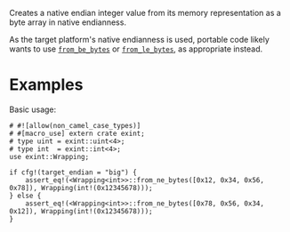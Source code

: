 Creates a native endian integer value from its memory representation as a byte
array in native endianness.

As the target platform's native endianness is used, portable code likely wants
to use [`from_be_bytes`] or [`from_le_bytes`], as appropriate instead.

[`from_be_bytes`]: Self::from_be_bytes
[`from_le_bytes`]: Self::from_le_bytes

# Examples

Basic usage:

```
# #![allow(non_camel_case_types)]
# #[macro_use] extern crate exint;
# type uint = exint::uint<4>;
# type int  = exint::int<4>;
use exint::Wrapping;

if cfg!(target_endian = "big") {
    assert_eq!(<Wrapping<int>>::from_ne_bytes([0x12, 0x34, 0x56, 0x78]), Wrapping(int!(0x12345678)));
} else {
    assert_eq!(<Wrapping<int>>::from_ne_bytes([0x78, 0x56, 0x34, 0x12]), Wrapping(int!(0x12345678)));
}
```

